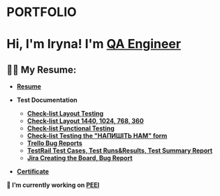 # PORTFOLIO
<h1>Hi, I'm Iryna! I'm <a href="https://github.com/IrynaPrn/Personal">QA Engineer</a></h1>

<h2>👨‍💻 My Resume:</h2>

- <b>[Resume](https://drive.google.com/file/d/15Qs-HefGHd79y2JwfyoWFVKoAFREGFDD/view?usp=drive_link)
- <b>Test Documentation</b>
  - [Check-list Layout Testing](https://docs.google.com/spreadsheets/d/18DraS8p16w551UYT0me9VVrR7kzEP51EAYMaUDTHrSE/edit?usp=drive_link) <b>
  - [Check-list Layout 1440, 1024, 768, 360](https://docs.google.com/spreadsheets/d/18DraS8p16w551UYT0me9VVrR7kzEP51EAYMaUDTHrSE/edit)
  - [Check-list Functional Testing](https://docs.google.com/spreadsheets/d/18DraS8p16w551UYT0me9VVrR7kzEP51EAYMaUDTHrSE/edit)
  - [Check-list Testing the "НАПИШІТЬ НАМ" form](https://docs.google.com/spreadsheets/d/18DraS8p16w551UYT0me9VVrR7kzEP51EAYMaUDTHrSE/edit)
  - [Trello Bug Reports](https://trello.com/b/WWKjsUgg)
  - [TestRail Test Cases, Test Runs&Results, Test Summary Report](https://www.dropbox.com/scl/fo/mx8tnm304zowge2rymi5c/AN0ZqqGq_rF3brUSkpgNX4U?rlkey=tjvucy2csm5mqq2jukdxm9kyv&st=izxy09ja&dl=0)
  - [Jira Creating the Board, Bug Report](https://www.dropbox.com/scl/fo/l9iay9509ftounq7m6pxe/AHN3L92pOVG1gSqAELFAmW8?rlkey=03t9fay81s0bplt27ihfuq9bu&st=szyhl030&dl=0)

 - <b>[Certificate](https://www.dropbox.com/scl/fo/ipjfrsdy0frfhh9pcktpq/ALGe5-FXVYc0dt8HjX2QB7A?rlkey=0u1b30vaw5l2tbapgj9nknado&st=ldwy0r53&dl=0)</b>

🔭 I’m currently working on [PEEI](https://peei.org.ua/uk)
